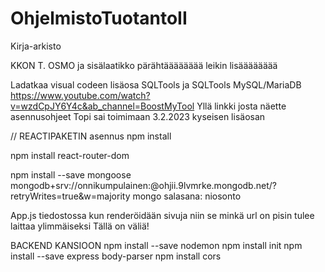 # OhjelmistoTuotantoII
Kirja-arkisto

KKON T. OSMO
ja sisälaatikko pärähtääääääää
leikin lisääääääää

Ladatkaa visual codeen lisäosa SQLTools
ja SQLTools MySQL/MariaDB 
https://www.youtube.com/watch?v=wzdCpJY6Y4c&ab_channel=BoostMyTool 
Yllä linkki josta näette asennusohjeet
Topi sai toimimaan 3.2.2023 kyseisen lisäosan

// REACTIPAKETIN asennus
npm install

npm install react-router-dom

npm install --save mongoose
mongodb+srv://onnikumpulainen:<niosonto>@ohjii.9lvmrke.mongodb.net/?retryWrites=true&w=majority
mongo salasana: niosonto

App.js tiedostossa kun renderöidään sivuja niin se minkä url on pisin tulee laittaa ylimmäiseksi 
Tällä on väliä!

BACKEND KANSIOON
npm install --save nodemon
npm install init
npm install --save express body-parser
npm install cors